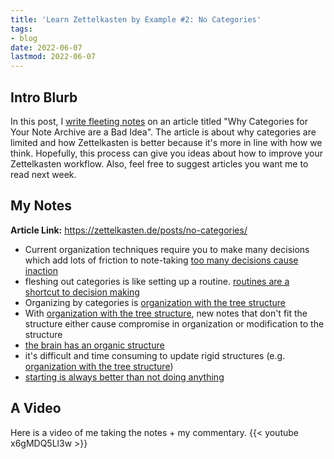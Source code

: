 ```yaml
---
title: 'Learn Zettelkasten by Example #2: No Categories'
tags:
- blog
date: 2022-06-07
lastmod: 2022-06-07
---
```


## Intro Blurb

In this post, I [write fleeting notes](simplest-way-to-use-zettelkasten-for-note-management.md) on an article titled "Why Categories for Your Note Archive are a Bad Idea". The article is about why categories are limited and how Zettelkasten is better because it's more in line with how we think. Hopefully, this process can give you ideas about how to improve your Zettelkasten workflow. Also, feel free to suggest articles you want me to read next week.

## My Notes

**Article Link:** https://zettelkasten.de/posts/no-categories/

* Current organization techniques require you to make many decisions which add lots of friction to note-taking [too many decisions cause inaction](../notes/too%20many%20decisions%20cause%20inaction.md)
* fleshing out categories is like setting up a routine. [routines are a shortcut to decision making](../notes/routines%20are%20a%20shortcut%20to%20decision%20making.md)
* Organizing by categories is [organization with the tree structure](../notes/organization%20with%20the%20tree%20structure.md)
* With [organization with the tree structure](../notes/organization%20with%20the%20tree%20structure.md), new notes that don't fit the structure either cause compromise in organization or modification to the structure
* [the brain has an organic structure](../notes/the%20brain%20has%20an%20organic%20structure.md)
* it's difficult and time consuming to update rigid structures (e.g. [organization with the tree structure](../notes/organization%20with%20the%20tree%20structure.md))
* [starting is always better than not doing anything](../notes/starting%20is%20always%20better%20than%20not%20doing%20anything.md)

## A Video

Here is a video of me taking the notes + my commentary.
{{\< youtube x6gMDQ5Ll3w >}}
